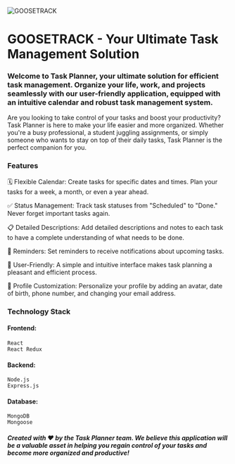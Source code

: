 ![GOOSETRACK](https://github.com/Nepalcem/goostrack_front/assets/113768684/eb458732-5ed3-4f98-b31f-82565681cf3e)

# GOOSETRACK - Your Ultimate Task Management Solution


### Welcome to Task Planner, your ultimate solution for efficient task management. Organize your life, work, and projects seamlessly with our user-friendly application, equipped with an intuitive calendar and robust task management system.
Are you looking to take control of your tasks and boost your productivity? Task Planner is here to make your life easier and more organized. Whether you're a busy professional, a student juggling assignments, or simply someone who wants to stay on top of their daily tasks, Task Planner is the perfect companion for you.


### Features
🗓️ Flexible Calendar: Create tasks for specific dates and times. Plan your tasks for a week, a month, or even a year ahead.

✅ Status Management: Track task statuses from "Scheduled" to "Done." Never forget important tasks again.

📋 Detailed Descriptions: Add detailed descriptions and notes to each task to have a complete understanding of what needs to be done.

📅 Reminders: Set reminders to receive notifications about upcoming tasks.

🔄 User-Friendly: A simple and intuitive interface makes task planning a pleasant and efficient process.

👤 Profile Customization: Personalize your profile by adding an avatar, date of birth, phone number, and changing your email address.


### Technology Stack

#### Frontend:
    React
    React Redux
    
#### Backend:
    Node.js
    Express.js
    
#### Database:
    MongoDB
    Mongoose




  ##### Created with ❤️ by the Task Planner team. We believe this application will be a valuable asset in helping you regain control of your tasks and become more organized and productive!
